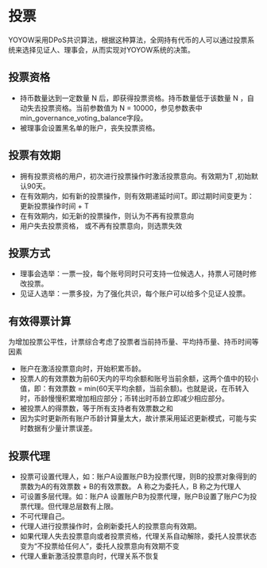 # 投票
YOYOW采用DPoS共识算法，根据这种算法，全网持有代币的人可以通过投票系统来选择见证人、理事会，从而实现对YOYOW系统的决策。

## 投票资格

- 持币数量达到一定数量 N 后，即获得投票资格。持币数量低于该数量 N ，自动失去投票资格。当前参数值为 N = 10000，参见参数表中min_governance_voting_balance字段。
- 被理事会设置黑名单的账户，丧失投票资格。

## 投票有效期

- 拥有投票资格的用户，初次进行投票操作时激活投票意向。有效期为T ,初始默认90天。
- 在有效期内，如有新的投票操作，则有效期递延时间T。即过期时间变更为：更新投票操作时间 + T
- 在有效期内，如无新的投票操作，则认为不再有投票意向
- 用户失去投票资格， 或不再有投票意向，则选票失效

## 投票方式

- 理事会选举：一票一投，每个账号同时只可支持一位候选人，持票人可随时修改投票。
- 见证人选举：一票多投，为了强化共识，每个账户可以给多个见证人投票。

## 有效得票计算

为增加投票公平性，计票综合考虑了投票者当前持币量、平均持币量、持币时间等因素
- 账户在激活投票意向时，开始积累币龄。
- 投票人的有效票数为前60天内的平均余额和账号当前余额，这两个值中的较小值，即：有效票数 = min(60天平均余额，当前余额)。也就是说，在币转入时，币龄慢慢积累增加相应部分；币转出时币龄立即减少相应部分。
- 被投票人的得票数，等于所有支持者有效票数之和
- 因为实时更新所有账户币龄计算量太大，故计票采用延迟更新模式，可能与实时数据有少量计票误差。

## 投票代理

- 投票可设置代理人，如：账户A设置账户B为投票代理，则B的投票对象得到的票数为A的有效票数 + B的有效票数。 A 称之为委托人，B 称之为代理人
- 可设置多层代理。如：账户A 设置账户B为投票代理，账户B设置了账户C为投票代理。但代理总层数有上限。
- 不可代理自己。
- 代理人进行投票操作时，会刷新委托人的投票意向有效期。
- 如果代理人失去投票意向或者投票资格，代理关系自动解除，委托人投票状态变为“不投票给任何人”，委托人投票意向有效期不变
- 代理人重新激活投票意向时，代理关系不恢复